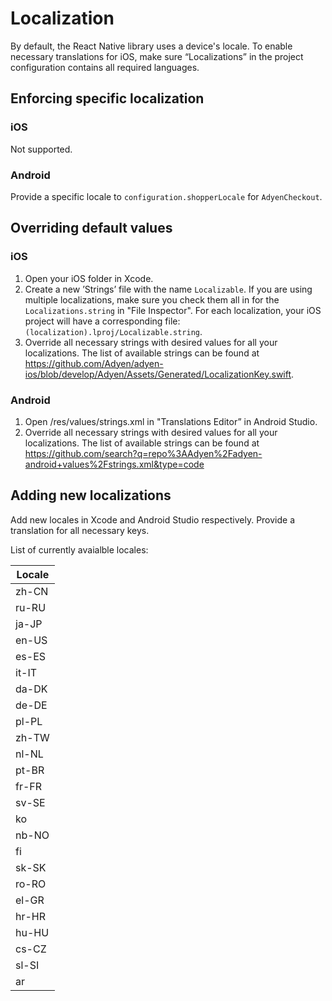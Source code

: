 # Localization

By default, the React Native library uses a device's locale. To enable necessary translations for iOS, make sure “Localizations” in the project configuration contains all required languages.

## Enforcing specific localization

### iOS

Not supported.

### Android

Provide a specific locale to `configuration.shopperLocale` for `AdyenCheckout`.

## Overriding default values

### iOS

1. Open your iOS folder in Xcode.
2. Create a new ’Strings’ file with the name `Localizable`. If you are using multiple localizations, make sure you check them all in for the `Localizations.string` in "File Inspector". For each localization, your iOS project will have a corresponding file: `(localization).lproj/Localizable.string`.
3. Override all necessary strings with desired values for all your localizations. The list of available strings can be found at https://github.com/Adyen/adyen-ios/blob/develop/Adyen/Assets/Generated/LocalizationKey.swift.

### Android

1. Open /res/values/strings.xml in "Translations Editor” in Android Studio.
2. Override all necessary strings with desired values for all your localizations. The list of available strings can be found at https://github.com/search?q=repo%3AAdyen%2Fadyen-android+values%2Fstrings.xml&type=code

## Adding new localizations

Add new locales in Xcode and Android Studio respectively. Provide a translation for all necessary keys.

List of currently avaialble locales:

| Locale |
| --- |
| zh-CN |
| ru-RU |
| ja-JP |
| en-US |
| es-ES |
| it-IT |
| da-DK |
| de-DE |
| pl-PL |
| zh-TW |
| nl-NL |
| pt-BR |
| fr-FR |
| sv-SE |
| ko |
| nb-NO |
| fi |
| sk-SK |
| ro-RO |
| el-GR |
| hr-HR |
| hu-HU |
| cs-CZ |
| sl-SI |
| ar |
